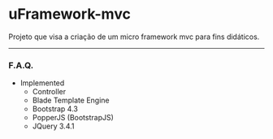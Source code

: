 # uFramework-mvc

Projeto que visa a criação de um micro framework mvc para fins didáticos.

---

### F.A.Q. 

- Implemented
    - Controller
    - Blade Template Engine
    - Bootstrap 4.3
    - PopperJS (BootstrapJS)
    - JQuery 3.4.1
